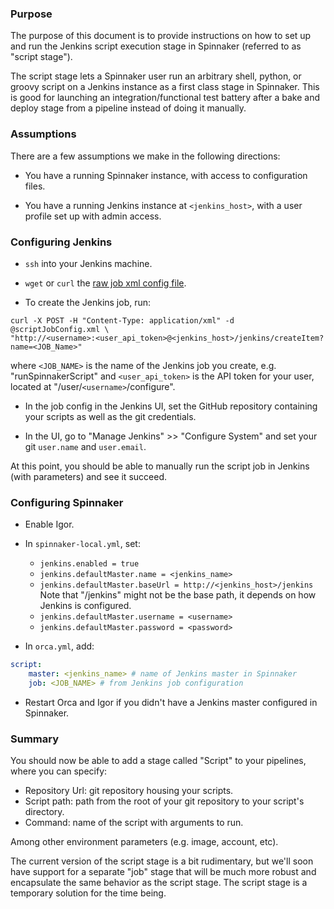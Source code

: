 ### Purpose

The purpose of this document is to provide instructions on how
to set up and run the Jenkins script execution stage in Spinnaker (referred to as "script stage").

The script stage lets a Spinnaker user run an arbitrary shell, python, or 
groovy script on a Jenkins instance as a first class stage in Spinnaker.
This is good for launching an integration/functional test battery
 after a bake and deploy stage from a pipeline instead of doing it manually.

### Assumptions

There are a few assumptions we make in the following directions:

* You have a running Spinnaker instance, with access to configuration files.

* You have a running Jenkins instance at `<jenkins_host>`, with a user profile set up with admin access.


### Configuring Jenkins

* `ssh` into your Jenkins machine.

* `wget` or `curl` the [raw job xml config file](https://storage.googleapis.com/jenkins-script-stage-config/scriptJobConfig.xml).

* To create the Jenkins job, run:
```shell
curl -X POST -H "Content-Type: application/xml" -d @scriptJobConfig.xml \
"http://<username>:<user_api_token>@<jenkins_host>/jenkins/createItem?name=<JOB_Name>"
```
where `<JOB_NAME>` is the name of the Jenkins job you create, e.g. "runSpinnakerScript"
and `<user_api_token>` is the API token for your user, located at "/user/`<username>`/configure".

* In the job config in the Jenkins UI, set the GitHub repository containing your scripts as
well as the git credentials.

* In the UI, go to "Manage Jenkins" >> "Configure System" and set your git `user.name` and `user.email`.

At this point, you should be able to manually run the script job in Jenkins
(with parameters) and see it succeed.

### Configuring Spinnaker

* Enable Igor.

* In `spinnaker-local.yml`, set:
  - `jenkins.enabled = true`
  - `jenkins.defaultMaster.name = <jenkins_name>`
  - `jenkins.defaultMaster.baseUrl = http://<jenkins_host>/jenkins` Note that "/jenkins" might not be the base path, it depends on how Jenkins is configured.
  - `jenkins.defaultMaster.username = <username>`
  - `jenkins.defaultMaster.password = <password>`

* In `orca.yml`, add:
```yml
script:
    master: <jenkins_name> # name of Jenkins master in Spinnaker
    job: <JOB_NAME> # from Jenkins job configuration
```

* Restart Orca and Igor if you didn't have a Jenkins master
configured in Spinnaker.

### Summary

You should now be able to add a stage called "Script" to your pipelines,
where you can specify:

* Repository Url: git repository housing your scripts.
* Script path: path from the root of your git repository to your script's
directory.
* Command: name of the script with arguments to run.

Among other environment parameters (e.g. image, account, etc).

The current version of the script stage is a bit rudimentary, but we'll
soon have support for a separate "job" stage that will be much more robust and encapsulate
the same behavior as the script stage. The script stage is a temporary
solution for the time being.

